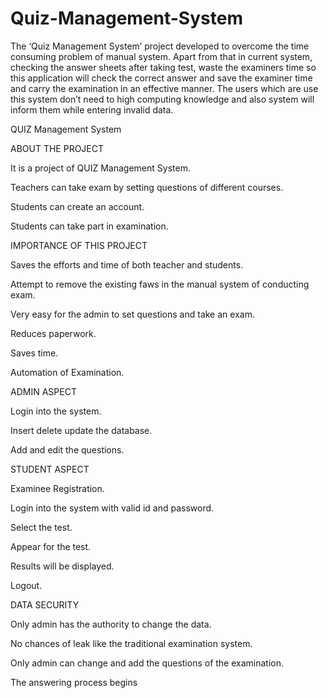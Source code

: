 # Quiz-Management-System
The ‘Quiz Management System’ project developed to overcome the time consuming problem of manual system. Apart from that in current system, checking the answer sheets after taking test, waste the examiners time  so this application will check the correct answer and save the examiner time and carry the examination in an effective manner. The users which are use this system don’t  need to high computing knowledge and also system will inform them while entering invalid data.

QUIZ Management System

ABOUT THE PROJECT

It is a project of QUIZ Management System.

Teachers can take exam by setting questions of different courses.

Students can create an account.

Students can take part in examination.



IMPORTANCE OF THIS PROJECT

Saves the efforts and time of both teacher and students.

Attempt to remove the existing faws in the manual system of conducting exam.

Very easy for the admin to set questions and take an exam.

Reduces paperwork.

Saves time.

Automation of Examination.

ADMIN ASPECT

Login into the system.

Insert delete update the database.

Add and edit the questions.

STUDENT ASPECT

Examinee Registration.

Login into the system with valid id and password.

Select the test.

Appear for the test.

Results will be displayed.

Logout.

DATA SECURITY

Only admin has the authority to change the data.

No chances of leak like the traditional examination system.

Only admin can change and add the questions of the examination.

The answering process begins
